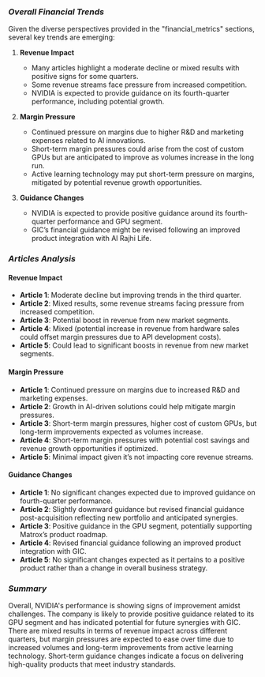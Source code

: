 ### *Overall Financial Trends*

Given the diverse perspectives provided in the "financial_metrics" sections, several key trends are emerging:

1. **Revenue Impact**
   - Many articles highlight a moderate decline or mixed results with positive signs for some quarters.
   - Some revenue streams face pressure from increased competition.
   - NVIDIA is expected to provide guidance on its fourth-quarter performance, including potential growth.

2. **Margin Pressure**
   - Continued pressure on margins due to higher R&D and marketing expenses related to AI innovations.
   - Short-term margin pressures could arise from the cost of custom GPUs but are anticipated to improve as volumes increase in the long run.
   - Active learning technology may put short-term pressure on margins, mitigated by potential revenue growth opportunities.

3. **Guidance Changes**
   - NVIDIA is expected to provide positive guidance around its fourth-quarter performance and GPU segment.
   - GIC’s financial guidance might be revised following an improved product integration with Al Rajhi Life.

### *Articles Analysis*

#### **Revenue Impact**

- **Article 1**: Moderate decline but improving trends in the third quarter.
- **Article 2**: Mixed results, some revenue streams facing pressure from increased competition.
- **Article 3**: Potential boost in revenue from new market segments.
- **Article 4**: Mixed (potential increase in revenue from hardware sales could offset margin pressures due to API development costs).
- **Article 5**: Could lead to significant boosts in revenue from new market segments.

#### **Margin Pressure**

- **Article 1**: Continued pressure on margins due to increased R&D and marketing expenses.
- **Article 2**: Growth in AI-driven solutions could help mitigate margin pressures.
- **Article 3**: Short-term margin pressures, higher cost of custom GPUs, but long-term improvements expected as volumes increase.
- **Article 4**: Short-term margin pressures with potential cost savings and revenue growth opportunities if optimized.
- **Article 5**: Minimal impact given it’s not impacting core revenue streams.

#### **Guidance Changes**

- **Article 1**: No significant changes expected due to improved guidance on fourth-quarter performance.
- **Article 2**: Slightly downward guidance but revised financial guidance post-acquisition reflecting new portfolio and anticipated synergies.
- **Article 3**: Positive guidance in the GPU segment, potentially supporting Matrox’s product roadmap.
- **Article 4**: Revised financial guidance following an improved product integration with GIC.
- **Article 5**: No significant changes expected as it pertains to a positive product rather than a change in overall business strategy.

### *Summary*

Overall, NVIDIA's performance is showing signs of improvement amidst challenges. The company is likely to provide positive guidance related to its GPU segment and has indicated potential for future synergies with GIC. There are mixed results in terms of revenue impact across different quarters, but margin pressures are expected to ease over time due to increased volumes and long-term improvements from active learning technology. Short-term guidance changes indicate a focus on delivering high-quality products that meet industry standards.